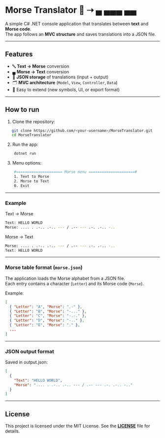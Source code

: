 # Morse Translator 🔡 ➝ ▄ ▄▄▄ ▄▄

A simple C# .NET console application that translates between **text** and **Morse code**.  
The app follows an **MVC structure** and saves translations into a JSON file.  

---

## Features
- 🔤 **Text → Morse** conversion
- ▄ **Morse → Text** conversion
- 📂 **JSON storage** of translations (input + output)
- 🗂 **MVC architecture** (`Model`, `View`, `Controller`, `Data`)
- 🎯 Easy to extend (new symbols, UI, or export format)

---

## How to run
1. Clone the repository:
```bash
   git clone https://github.com/<your-username>/MorseTranslator.git
   cd MorseTranslator
```
2. Run the app:
```bash
    dotnet run
```
3. Menu options:
```bash
    #===================== Morse menu =====================#
    1. Text to Morse
    2. Morse to Text
    0. Exit
 ```

---

### Example
Text → Morse
```bash
Text: HELLO WORLD
Morse: .... . .-.. .-.. --- / .-- --- .-. .-.. -..
```
Morse → Text
```bash
Morse: .... . .-.. .-.. --- / .-- --- .-. .-.. -..
Text: HELLO WORLD
```

--- 

### Morse table format (`morse.json`)
The application loads the Morse alphabet from a JSON file.  
Each entry contains a character (`Letter`) and its Morse code (`Morse`).  

Example:
```json
[
  { "Letter": "A", "Morse": ".-" },
  { "Letter": "B", "Morse": "-..." },
  { "Letter": "C", "Morse": "-.-." },
  { "Letter": "D", "Morse": "-.." },
  { "Letter": "E", "Morse": "." },
  ...
]
```

--- 

### JSON output format
Saved in output.json:
```json
[
  {
    "Text": "HELLO WORLD",
    "Morse": ".... . .-.. .-.. --- / .-- --- .-. .-.. -.."
  }
]
```

---

## License
This project is licensed under the MIT License.
See the [**LICENSE**](./LICENSE) file for details.